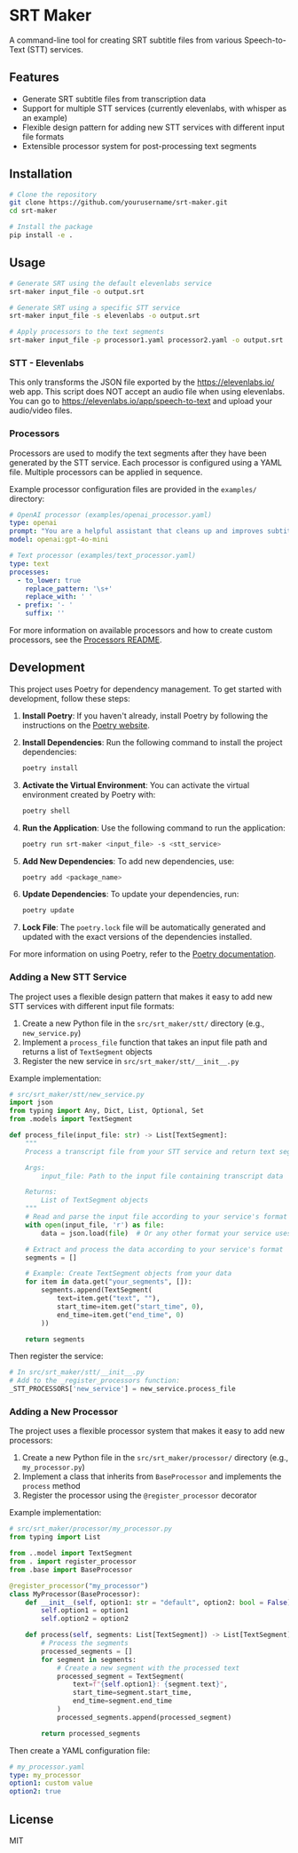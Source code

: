 # SRT Maker

A command-line tool for creating SRT subtitle files from various Speech-to-Text (STT) services.

## Features

- Generate SRT subtitle files from transcription data
- Support for multiple STT services (currently elevenlabs, with whisper as an example)
- Flexible design pattern for adding new STT services with different input file formats
- Extensible processor system for post-processing text segments

## Installation

```bash
# Clone the repository
git clone https://github.com/yourusername/srt-maker.git
cd srt-maker

# Install the package
pip install -e .
```

## Usage

```bash
# Generate SRT using the default elevenlabs service
srt-maker input_file -o output.srt

# Generate SRT using a specific STT service
srt-maker input_file -s elevenlabs -o output.srt

# Apply processors to the text segments
srt-maker input_file -p processor1.yaml processor2.yaml -o output.srt
```

### STT - Elevenlabs

This only transforms the JSON file exported by the https://elevenlabs.io/ web app.  This script does NOT accept an audio file when using elevenlabs.  You can go to https://elevenlabs.io/app/speech-to-text and upload your audio/video files.

### Processors

Processors are used to modify the text segments after they have been generated by the STT service. Each processor is configured using a YAML file. Multiple processors can be applied in sequence.

Example processor configuration files are provided in the `examples/` directory:

```yaml
# OpenAI processor (examples/openai_processor.yaml)
type: openai
prompt: "You are a helpful assistant that cleans up and improves subtitle text."
model: openai:gpt-4o-mini

# Text processor (examples/text_processor.yaml)
type: text
processes:
  - to_lower: true
    replace_pattern: '\s+'
    replace_with: ' '
  - prefix: '- '
    suffix: ''
```

For more information on available processors and how to create custom processors, see the [Processors README](src/srt_maker/processor/README.md).

## Development

This project uses Poetry for dependency management. To get started with development, follow these steps:

1. **Install Poetry**: If you haven't already, install Poetry by following the instructions on the [Poetry website](https://python-poetry.org/docs/#installation).

2. **Install Dependencies**: Run the following command to install the project dependencies:
   ```bash
   poetry install
   ```

3. **Activate the Virtual Environment**: You can activate the virtual environment created by Poetry with:
   ```bash
   poetry shell
   ```

4. **Run the Application**: Use the following command to run the application:
   ```bash
   poetry run srt-maker <input_file> -s <stt_service>
   ```

5. **Add New Dependencies**: To add new dependencies, use:
   ```bash
   poetry add <package_name>
   ```

6. **Update Dependencies**: To update your dependencies, run:
   ```bash
   poetry update
   ```

7. **Lock File**: The `poetry.lock` file will be automatically generated and updated with the exact versions of the dependencies installed.

For more information on using Poetry, refer to the [Poetry documentation](https://python-poetry.org/docs/).

### Adding a New STT Service

The project uses a flexible design pattern that makes it easy to add new STT services with different input file formats:

1. Create a new Python file in the `src/srt_maker/stt/` directory (e.g., `new_service.py`)
2. Implement a `process_file` function that takes an input file path and returns a list of `TextSegment` objects
3. Register the new service in `src/srt_maker/stt/__init__.py`

Example implementation:

```python
# src/srt_maker/stt/new_service.py
import json
from typing import Any, Dict, List, Optional, Set
from .models import TextSegment

def process_file(input_file: str) -> List[TextSegment]:
    """
    Process a transcript file from your STT service and return text segments.

    Args:
        input_file: Path to the input file containing transcript data

    Returns:
        List of TextSegment objects
    """
    # Read and parse the input file according to your service's format
    with open(input_file, 'r') as file:
        data = json.load(file)  # Or any other format your service uses

    # Extract and process the data according to your service's format
    segments = []

    # Example: Create TextSegment objects from your data
    for item in data.get("your_segments", []):
        segments.append(TextSegment(
            text=item.get("text", ""),
            start_time=item.get("start_time", 0),
            end_time=item.get("end_time", 0)
        ))

    return segments
```

Then register the service:

```python
# In src/srt_maker/stt/__init__.py
# Add to the _register_processors function:
_STT_PROCESSORS['new_service'] = new_service.process_file
```

### Adding a New Processor

The project uses a flexible processor system that makes it easy to add new processors:

1. Create a new Python file in the `src/srt_maker/processor/` directory (e.g., `my_processor.py`)
2. Implement a class that inherits from `BaseProcessor` and implements the `process` method
3. Register the processor using the `@register_processor` decorator

Example implementation:

```python
# src/srt_maker/processor/my_processor.py
from typing import List

from ..model import TextSegment
from . import register_processor
from .base import BaseProcessor

@register_processor("my_processor")
class MyProcessor(BaseProcessor):
    def __init__(self, option1: str = "default", option2: bool = False):
        self.option1 = option1
        self.option2 = option2

    def process(self, segments: List[TextSegment]) -> List[TextSegment]:
        # Process the segments
        processed_segments = []
        for segment in segments:
            # Create a new segment with the processed text
            processed_segment = TextSegment(
                text=f"{self.option1}: {segment.text}",
                start_time=segment.start_time,
                end_time=segment.end_time
            )
            processed_segments.append(processed_segment)

        return processed_segments
```

Then create a YAML configuration file:

```yaml
# my_processor.yaml
type: my_processor
option1: custom value
option2: true
```

## License

MIT
